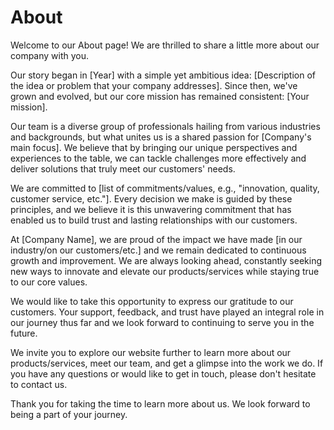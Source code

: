 # About

Welcome to our About page! We are thrilled to share a little more about our company with you.

Our story began in [Year] with a simple yet ambitious idea: [Description of the idea or problem that your company addresses]. Since then, we've grown and evolved, but our core mission has remained consistent: [Your mission].

Our team is a diverse group of professionals hailing from various industries and backgrounds, but what unites us is a shared passion for [Company's main focus]. We believe that by bringing our unique perspectives and experiences to the table, we can tackle challenges more effectively and deliver solutions that truly meet our customers' needs.

We are committed to [list of commitments/values, e.g., "innovation, quality, customer service, etc."]. Every decision we make is guided by these principles, and we believe it is this unwavering commitment that has enabled us to build trust and lasting relationships with our customers.

At [Company Name], we are proud of the impact we have made [in our industry/on our customers/etc.] and we remain dedicated to continuous growth and improvement. We are always looking ahead, constantly seeking new ways to innovate and elevate our products/services while staying true to our core values.

We would like to take this opportunity to express our gratitude to our customers. Your support, feedback, and trust have played an integral role in our journey thus far and we look forward to continuing to serve you in the future.

We invite you to explore our website further to learn more about our products/services, meet our team, and get a glimpse into the work we do. If you have any questions or would like to get in touch, please don't hesitate to contact us.

Thank you for taking the time to learn more about us. We look forward to being a part of your journey.